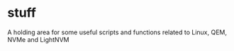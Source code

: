 # stuff
A holding area for some useful scripts and functions related to Linux, QEM, NVMe and LightNVM
